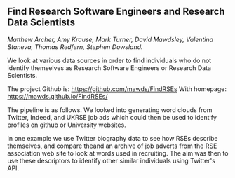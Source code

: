 Find Research Software Engineers and Research Data Scientists
-------------------------------------------------------------

*Matthew Archer, Amy Krause, Mark Turner, David Mawdsley, Valentina Staneva, Thomas Redfern, Stephen Dowsland.*

We look at various data sources in order to find individuals who do not  identify themselves as Research Software Engineers or Research Data Scientists.

The project Github is:
https://github.com/mawds/FindRSEs
With homepage: 
https://mawds.github.io/FindRSEs/

The pipeline is as follows. We looked into generating word clouds from Twitter, Indeed, and UKRSE job ads which could then be used to identify profiles on github or University websites. 

In one example we use Twitter biography data to see how RSEs describe themselves, and compare theand an archive of job adverts from the RSE association web site to look at words used in recruiting. The aim was then to use these descriptors to identify other similar individuals using Twitter's API. 


